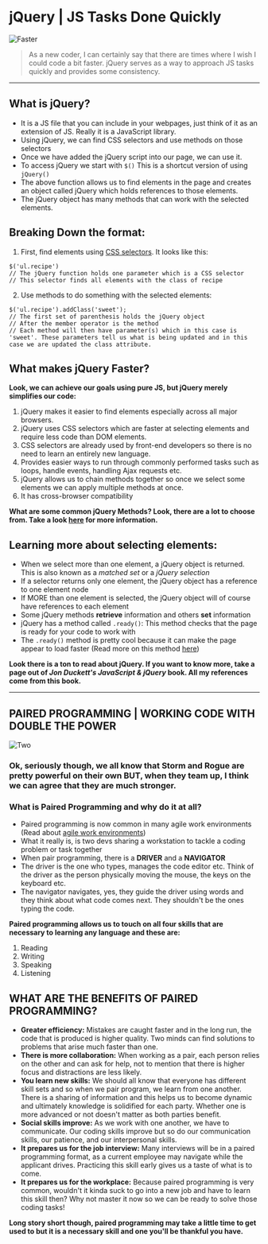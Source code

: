 # jQuery | JS Tasks Done Quickly

![Faster](https://media.giphy.com/media/7XsFGzfP6WmC4/giphy.gif)
> As a new coder, I can certainly say that there are times where I wish I could code a bit faster. jQuery serves as a way to approach JS tasks quickly and provides some consistency.
----------
## What is jQuery?
* It is a JS file that you can include in your webpages, just think of it as an extension of JS. Really it is a JavaScript library.
* Using jQuery, we can find CSS selectors and use methods on those selectors
* Once we have added the jQuery script into our page, we can use it.
* To access jQuery we start with `$()` This is a shortcut version of using `jQuery()`
* The above function allows us to find elements in the page and creates an object called jQuery which holds references to those elements.
* The jQuery object has many methods that can work with the selected elements.

## Breaking Down the format:

1. First, find elements using [CSS selectors](https://www.w3schools.com/cssref/css_selectors.asp). It looks like this:

``` 
$('ul.recipe')
// The jQuery function holds one parameter which is a CSS selector
// This selector finds all elements with the class of recipe
```
2. Use methods to do something with the selected elements:
```
$('ul.recipe').addClass('sweet');
// The first set of parenthesis holds the jQuery object
// After the member operator is the method
// Each method will then have parameter(s) which in this case is 'sweet'. These parameters tell us what is being updated and in this case we are updated the class attribute.
```
## What makes jQuery Faster?
 **Look, we can achieve our goals using pure JS, but jQuery merely simplifies our code:**
1. jQuery makes it easier to find elements especially across all major browsers.
1. jQuery uses CSS selectors which are faster at selecting elements and require less code than DOM elements.
1. CSS selectors are already used by front-end developers so there is no need to learn an entirely new language.
1. Provides easier ways to run through commonly performed tasks such as loops, handle events, handling Ajax requests etc.
1. jQuery allows us to chain methods together so once we select some elements we can apply multiple methods at once.
1. It has cross-browser compatibility 

**What are some common jQuery Methods? Look, there are a lot to choose from. Take a look [here](https://www.tutorialsteacher.com/jquery/jquery-methods) for more information.**

## Learning more about selecting elements:
* When we select more than one element, a jQuery object is returned. This is also known as a *matched set* or a *jQuery selection*
* If a selector returns only one element, the jQuery object has a reference to one element node
* If MORE than one element is selected, the jQuery object will of course have references to each element
* Some jQuery methods **retrieve** information and others **set** information
* jQuery has a method called `.ready()`: This method checks that the page is ready for your code to work with
* The `.ready()` method is pretty cool because it can make the page appear to load faster (Read more on this method [here](https://api.jquery.com/ready/))


**Look there is a ton to read about jQuery. If you want to know more, take a page out of *Jon Duckett's JavaScript & jQuery* book. All my references come from this book.**

-----------------------------------
## PAIRED PROGRAMMING | WORKING CODE WITH DOUBLE THE POWER
![Two](https://media.giphy.com/media/QVJDkcR6wBQgG0OiLM/giphy.gif)
### Ok, seriously though, we all know that Storm and Rogue are pretty powerful on their own BUT, when they team up, I think we can agree that they are much stronger.

### What is Paired Programming and why do it at all?
* Paired programming is now common in many agile work environments (Read about [agile work environments](https://www.forbes.com/sites/larryalton/2017/10/17/why-agile-work-cultures-are-so-important-to-millennials/#14fbdd892fd2))
* What it really is, is two devs sharing a workstation to tackle a coding problem or task together
* When pair programming, there is a **DRIVER** and a **NAVIGATOR**
* The driver is the one who types, manages the code editor etc. Think of the driver as the person physically moving the mouse, the keys on the keyboard etc. 
* The navigator navigates, yes, they guide the driver using words and they think about what code comes next. They shouldn't be the ones typing the code.

**Paired programming allows us to touch on all four skills that are necessary to learning any language and these are:**
1. Reading
1. Writing
1. Speaking
1. Listening

## WHAT ARE THE BENEFITS OF PAIRED PROGRAMMING?
* **Greater efficiency:** Mistakes are caught faster and in the long run, the code that is produced is higher quality. Two minds can find solutions to problems that arise much faster than one.
* **There is more collaboration:** When working as a pair, each person relies on the other and can ask for help, not to mention that there is higher focus and distractions are less likely.
* **You learn new skills:** We should all know that everyone has different skill sets and so when we pair program, we learn from one another. There is a sharing of information and this helps us to become dynamic and ultimately knowledge is solidified for each party. Whether one is more advanced or not doesn't matter as both parties benefit.
* **Social skills improve:** As we work with one another, we have to communicate. Our coding skills improve but so do our communication skills, our patience, and our interpersonal skills.
* **It prepares us for the job interview:** Many interviews will be in a paired programming format, as a current employee may navigate while the applicant drives. Practicing this skill early gives us a taste of what is to come.
* **It prepares us for the workplace:** Because paired programming is very common, wouldn't it kinda suck to go into a new job and have to learn this skill then? Why not master it now so we can be ready to solve those coding tasks!

**Long story short though, paired programming may take a little time to get used to but it is a necessary skill and one you'll be thankful you have.**
